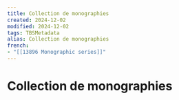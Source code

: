 ```yaml
---
title: Collection de monographies
created: 2024-12-02
modified: 2024-12-02
tags: TBSMetadata
alias: Collection de monographies
french:
- "[[13896 Monographic series]]"
---
```

# Collection de monographies
